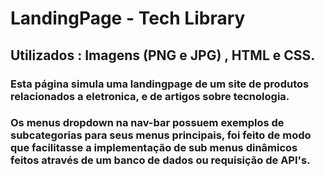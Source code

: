 # LandingPage - Tech Library
## Utilizados : Imagens (PNG e JPG) , HTML e CSS.
### Esta página simula uma landingpage de um site de produtos relacionados a eletronica, e de artigos sobre tecnologia.
### Os menus dropdown na nav-bar possuem exemplos de subcategorias para seus menus principais, foi feito de modo que facilitasse a implementação de sub menus dinâmicos feitos através de um banco de dados ou requisição de API's.
